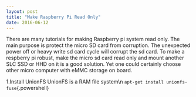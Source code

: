 ```yaml
---
layout: post
title: "Make Raspberry Pi Read Only"
date: 2016-06-12
---
```



There are many tutorials for making Raspberry pi system read only. The main purpose is protect the micro SD card from corruption. The unexpected power off or heavy write sd card cycle will corrupt the sd card. To make a respberry pi robust, make the micro sd card read only and mount another SLC SSD or HHD on it is a good solution. Yet one could certainly choose other micro computer with eMMC storage on board.

1.Install UnionFS
UnionFS is a RAM file system\n
`apt-get install unionfs-fuse`{.powershell}
